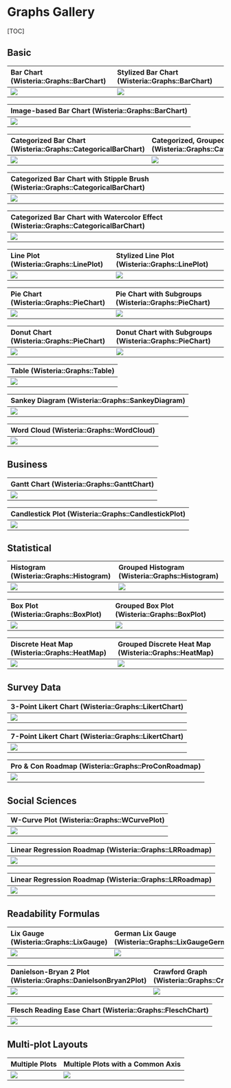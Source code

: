 Graphs Gallery
=============================
[TOC]

Basic
-----------------------------

| Bar Chart (Wisteria::Graphs::BarChart) | Stylized Bar Chart (Wisteria::Graphs::BarChart) |
| :-------------- | :-------------- |
| ![](docs/doxygen/images/BarChart.svg) | ![](docs/doxygen/images/BarChartStylized.svg) |

| Image-based Bar Chart (Wisteria::Graphs::BarChart) |
| :-------------------------------- |
| ![](docs/doxygen/images/BarChartImage.svg) |

| Categorized Bar Chart (Wisteria::Graphs::CategoricalBarChart) | Categorized, Grouped Bar Chart (Wisteria::Graphs::CategoricalBarChart) |
| :-------------- | :-------------- |
| ![](docs/doxygen/images/CatagorizedBarChart.svg) | ![](docs/doxygen/images/GroupedCatagorizedBarChart.svg) |

| Categorized Bar Chart with Stipple Brush (Wisteria::Graphs::CategoricalBarChart) |
| :-------------------------------- |
| ![](docs/doxygen/images/CatagorizedBarChartStipple.svg) |

| Categorized Bar Chart with Watercolor Effect (Wisteria::Graphs::CategoricalBarChart) |
| :-------------------------------- |
| ![](docs/doxygen/images/WatercolorBarchart.png) |

| Line Plot (Wisteria::Graphs::LinePlot) | Stylized Line Plot (Wisteria::Graphs::LinePlot) |
| :-------------------------------- | :-------------------------------- |
| ![](docs/doxygen/images/LinePlot.svg) | ![](docs/doxygen/images/LinePlotCustomized.svg) |

| Pie Chart (Wisteria::Graphs::PieChart) | Pie Chart with Subgroups (Wisteria::Graphs::PieChart) |
| :-------------------------------- | :-------------------------------- |
| ![](docs/doxygen/images/PieChart.svg) | ![](docs/doxygen/images/PieChartSubgrouped.svg) |

| Donut Chart (Wisteria::Graphs::PieChart) | Donut Chart with Subgroups (Wisteria::Graphs::PieChart) |
| :-------------------------------- | :-------------------------------- |
| ![](docs/doxygen/images/DonutChart.svg) | ![](docs/doxygen/images/DonutChartSubgrouped.svg) |

| Table (Wisteria::Graphs::Table) |
| :-------------- |
| ![](docs/doxygen/images/TableMajors.svg) |

| Sankey Diagram (Wisteria::Graphs::SankeyDiagram) |
| :-------------- |
| ![](docs/doxygen/images/grouped-sankey.png) |

| Word Cloud (Wisteria::Graphs::WordCloud) |
| :-------------- |
| ![](docs/doxygen/images/wordcloud.png) |

Business
-----------------------------

| Gantt Chart (Wisteria::Graphs::GanttChart) |
| :-------------------------------- |
| ![](docs/doxygen/images/GanttChart.png) |

| Candlestick Plot (Wisteria::Graphs::CandlestickPlot) |
| :-------------------------------- |
| ![](docs/doxygen/images/CandlestickPlot.svg) |

Statistical
-----------------------------

| Histogram (Wisteria::Graphs::Histogram) | Grouped Histogram (Wisteria::Graphs::Histogram) |
| :-------------- | :-------------- |
| ![](docs/doxygen/images/Histogram.svg) | ![](docs/doxygen/images/GroupedHistogram.svg) |

| Box Plot (Wisteria::Graphs::BoxPlot) | Grouped Box Plot (Wisteria::Graphs::BoxPlot) |
| :-------------- | :-------------------------------- |
| ![](docs/doxygen/images/BoxPlot.svg) | ![](docs/doxygen/images/GroupedBoxPlot.svg) |

| Discrete Heat Map (Wisteria::Graphs::HeatMap) | Grouped Discrete Heat Map (Wisteria::Graphs::HeatMap) |
| :-------------- | :-------------------------------- |
| ![](docs/doxygen/images/Heatmap.svg) | ![](docs/doxygen/images/HeatmapGrouped.svg) |

Survey Data
-----------------------------

| 3-Point Likert Chart (Wisteria::Graphs::LikertChart) |
| :-------------- |
| ![](docs/doxygen/images/Likert3Point.png) |

| 7-Point Likert Chart (Wisteria::Graphs::LikertChart) |
| :-------------- |
| ![](docs/doxygen/images/Likert7Point.png) |

| Pro & Con Roadmap (Wisteria::Graphs::ProConRoadmap) |
| :-------------- |
| ![](docs/doxygen/images/SWOTRoadmap.svg) |

Social Sciences
-----------------------------

| W-Curve Plot (Wisteria::Graphs::WCurvePlot) |
| :-------------- |
| ![](docs/doxygen/images/WCurve.svg) |

| Linear Regression Roadmap (Wisteria::Graphs::LRRoadmap) |
| :-------------- |
| ![](docs/doxygen/images/LRRoadmapFirstYear.svg) |

| Linear Regression Roadmap (Wisteria::Graphs::LRRoadmap) |
| :-------------- |
| ![](docs/doxygen/images/LRRoadmapFirstYearNegative.svg) |

Readability Formulas
-----------------------------

| Lix Gauge (Wisteria::Graphs::LixGauge) | German Lix Gauge (Wisteria::Graphs::LixGaugeGerman) |
| :-------------- | :-------------- |
| ![](docs/doxygen/images/LixGauge.svg) | ![](docs/doxygen/images/LixGaugeGerman.svg) |

| Danielson-Bryan 2 Plot (Wisteria::Graphs::DanielsonBryan2Plot) | Crawford Graph (Wisteria::Graphs::CrawfordGraph) |
| :-------------- | :-------------- |
| ![](docs/doxygen/images/DanielsonBryan2Plot.svg) | ![](docs/doxygen/images/CrawfordGraph.svg) |

| Flesch Reading Ease Chart (Wisteria::Graphs::FleschChart) |
| :-------------- |
| ![](docs/doxygen/images/FleschChart.png) |

Multi-plot Layouts
-----------------------------

| Multiple Plots | Multiple Plots with a Common Axis |
| :-------------- | :-------------- |
| ![](docs/doxygen/images/MultiPlot.svg) | ![](docs/doxygen/images/MultiPlotCommonAxis.svg) |
